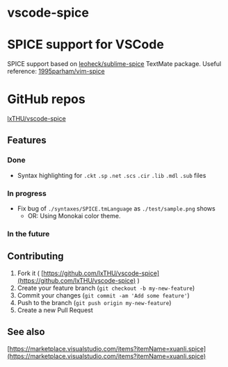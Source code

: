 # vscode-spice
# SPICE support for VSCode
SPICE support based on [leoheck/sublime-spice](https://github.com/leoheck/sublime-spice) TextMate package.
Useful reference: [1995parham/vim-spice](https://github.com/1995parham/vim-spice)

# GitHub repos
[lxTHU/vscode-spice](https://github.com/lxTHU/vscode-spice)

## Features
### Done
- Syntax highlighting for `.ckt` `.sp` `.net` `.scs` `.cir` `.lib` `.mdl` `.sub` files

### In progress
- Fix bug of `./syntaxes/SPICE.tmLanguage` as `./test/sample.png` shows
    - OR: Using Monokai color theme.

### In the future

## Contributing
1. Fork it ( [https://github.com/lxTHU/vscode-spice](https://github.com/lxTHU/vscode-spice) )
2. Create your feature branch (`git checkout -b my-new-feature`)
3. Commit your changes (`git commit -am 'Add some feature'`)
4. Push to the branch (`git push origin my-new-feature`)
5. Create a new Pull Request

## See also
[https://marketplace.visualstudio.com/items?itemName=xuanli.spice](https://marketplace.visualstudio.com/items?itemName=xuanli.spice)

